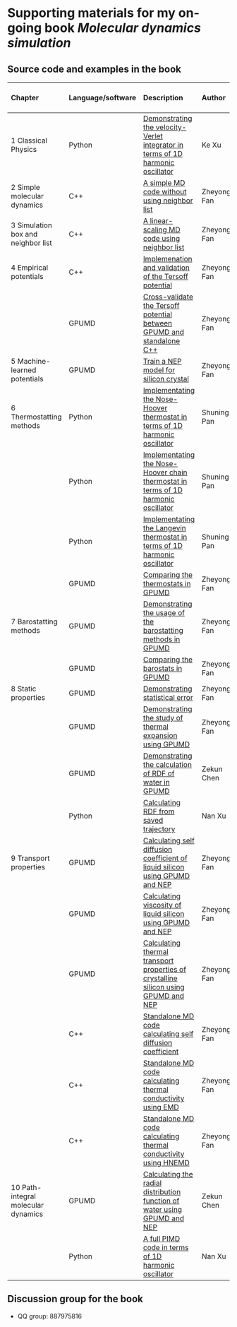 # Supporting materials for my on-going book ***Molecular dynamics simulation***

## Source code and examples in the book

| Chapter  | Language/software  |  Description | Author | Discussed in the book? |
|:---------------|:---------------|:---------------|:---------------|:-------------|
| 1  Classical Physics | Python | [Demonstrating the velocity-Verlet integrator in terms of 1D harmonic oscillator](chapter-01-classical_physics/python-harmonic-oscillator) |  Ke Xu | Yes |
| 2  Simple molecular dynamics | C++ | [A simple MD code without using neighbor list](chapter-02-simple_md/cpp-simpleMD) | Zheyong  Fan | Yes |
| 3  Simulation box and neighbor list | C++ | [A linear-scaling MD code using neighbor list](chapter-03-linear_md/cpp-linearMD) | Zheyong  Fan| Yes |
| 4  Empirical potentials | C++ | [Implemenation and validation of the Tersoff potential](chapter-04-empirical_potentials/cpp-tersoff-validation) | Zheyong  Fan | Yes |
| | GPUMD | [Cross-validate the Tersoff potential between GPUMD and standalone C++](chapter-04-empirical_potentials/gpumd-tersoff) | Zheyong  Fan | Yes |
| 5  Machine-learned potentials | GPUMD | [Train a NEP model for silicon crystal](chapter-05-machine_learned_potentials/gpumd-nep-training-Si) | Zheyong  Fan | Yes |
| 6  Thermostatting methods | Python | [Implementating the Nose-Hoover thermostat in terms of 1D harmonic oscillator](chapter-06-thermostat/nh) | Shuning Pan | Yes |
| | Python | [Implementating the Nose-Hoover chain thermostat in terms of 1D harmonic oscillator](chapter-06-thermostat/nhc) | Shuning Pan | Yes |
| | Python | [Implementating the Langevin thermostat in terms of 1D harmonic oscillator](chapter-06-thermostat/langevin) | Shuning Pan | Yes |
| | GPUMD | [Comparing the thermostats in GPUMD](chapter-06-thermostat/compare_thermostat_speed) | Zheyong  Fan | Yes |
| 7  Barostatting methods | GPUMD | [Demonstrating the usage of the barostatting methods in GPUMD](chapter-07-barostat/npt_examples) | Zheyong  Fan | Yes |
| | GPUMD | [Comparing the barostats in GPUMD](chapter-07-barostat/compare_barostats) | Zheyong  Fan | Yes |
| 8  Static properties | GPUMD | [Demonstrating statistical error](chapter-08-static_properties/GPUMD_statistical_error) | Zheyong  Fan | Yes |
| | GPUMD | [Demonstrating the study of thermal expansion using GPUMD](chapter-08-static_properties/GPUMD_thermal_expansion) | Zheyong  Fan | Yes |
| | GPUMD | [Demonstrating the calculation of RDF of water in GPUMD](chapter-08-static_properties/GPUMD_Water_RDF) | Zekun Chen | Yes |
| | Python | [Calculating RDF from saved trajectory](chapter-08-static_properties/Python_RDF) | Nan Xu | Yes |
| 9 Transport properties | GPUMD | [Calculating self diffusion coefficient of liquid silicon using GPUMD and NEP](chapter-09-transport_properties/GPUMD_silicon_diffusion) | Zheyong  Fan | Yes |
| | GPUMD | [Calculating viscosity of liquid silicon using GPUMD and NEP](chapter-09-transport_properties/GPUMD_silicon_diffusion) | Zheyong  Fan | Yes |
| | GPUMD | [Calculating thermal transport properties of crystalline silicon using GPUMD and NEP](chapter-09-transport_properties/GPUMD_silicon_kappa) | Zheyong  Fan | Yes |
| | C++ | [Standalone MD code calculating self diffusion coefficient](chapter-09-transport_properties/cpp_diffusion_emd_standalone) | Zheyong  Fan | No |
| | C++ | [Standalone MD code calculating thermal conductivity using EMD](chapter-09-transport_properties/cpp_kappa_emd_standalone) | Zheyong  Fan | No |
| | C++ | [Standalone MD code calculating thermal conductivity using HNEMD](chapter-09-transport_properties/cpp_kappa_hnemd_standalone) | Zheyong  Fan | No |
| 10 Path-integral molecular dynamics | GPUMD | [Calculating the radial distribution function of water  using GPUMD and NEP](chapter-10-pimd/GPUMD_Water_RDF) | Zekun Chen | Yes |
| | Python | [A full PIMD code in terms of 1D harmonic oscillator](chapter-10-pimd/Python_PIMD) | Nan Xu | Yes |


## Discussion group for the book
* QQ group: 887975816



